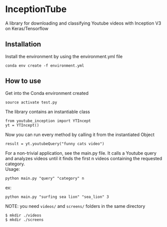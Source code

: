 # InceptionTube
A library for downloading and classifying Youtube videos with Inception V3 on Keras/Tensorflow

## Installation

Install the environment by using the environment.yml file  
```
conda env create -f environment.yml  
```

## How to use

Get into the Conda environment created  
```
source activate test.py
```
The library contains an instantiable class  
```
from youtube_inception import YTIncept 
yt = YTIncept()
```
Now you can run every method by calling it from the instantiated Object
```
result = yt.youtubeQuery("funny cats video")
```
For a non-trivial application, see the main.py file. It calls a Youtube query and analyzes videos until it finds the first n videos containing the requested category.  
Usage:  
```
python main.py "query" "category" n   
```  
ex:   
```
python main.py "surfing sea lion" "sea_lion" 3
```
NOTE: you need `videos/` and `screens/` folders in the same directory  
```
$ mkdir ./videos  
$ mkdir ./screens
```

